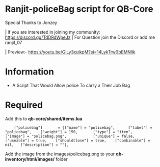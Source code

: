 # Ranjit-policeBag script for QB-Core
Special Thanks to Jonzey

| If you are interested in joining my community: https://discord.gg/TdDRdWpeJz
| For Question join the Discord or add me ranjit_07

| Preview:- https://youtu.be/GiLy3xulkpM?si=14LykTrw0bEMNlIk
# Information
* A Script That Would Allow police To carry a Their Job Bag   

# Required
Add this to **qb-core/shared/items.lua**
```
	["policebag"]   	= {["name"] = "policebag", 		["label"] = "policebag", 	["weight"] = 150, 		["type"] = "item", 		["image"] = "policebag.png", 			["unique"] = false,   	["useable"] = true,    ["shouldClose"] = true,    ["combinable"] = nil,   ["description"] = ""},

```
Add the image from the images/policebag.png to your **qb-inventory/html/images/** folder
